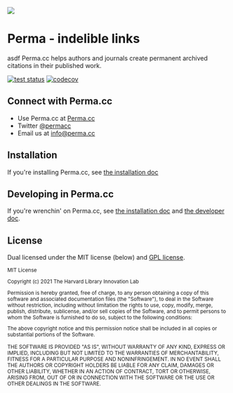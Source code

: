 ![](https://raw.githubusercontent.com/harvard-lil/perma/develop/perma_web/static/img/watermark.png)

Perma - indelible links
=====
asdf
Perma.cc helps authors and journals create permanent archived citations in their published work.

[![test status](https://github.com/harvard-lil/perma/actions/workflows/tests.yml/badge.svg)](https://github.com/harvard-lil/capstone/actions)
[![codecov](https://codecov.io/gh/harvard-lil/perma/branch/develop/graph/badge.svg?token=PmUtgx6QFh)](https://codecov.io/gh/harvard-lil/perma)

## Connect with Perma.cc

- Use Perma.cc at [Perma.cc](https://perma.cc)
- Twitter [@permacc](https://twitter.com/permacc)
- Email us at [info@perma.cc](mailto:info@perma.cc)

## Installation

If you're installing Perma.cc, see [the installation doc](https://github.com/harvard-lil/perma/blob/develop/install.md)

## Developing in Perma.cc

If you're wrenchin' on Perma.cc, see [the installation doc](https://github.com/harvard-lil/perma/blob/develop/install.md) and [the developer doc](https://github.com/harvard-lil/perma/blob/develop/developer.md).

## License

Dual licensed under the MIT license (below) and [GPL license](http://www.gnu.org/licenses/gpl-3.0.html).

<small>
MIT License

Copyright (c) 2021 The Harvard Library Innovation Lab

Permission is hereby granted, free of charge, to any person obtaining a copy of this software and associated documentation files (the "Software"), to deal in the Software without restriction, including without limitation the rights to use, copy, modify, merge, publish, distribute, sublicense, and/or sell copies of the Software, and to permit persons to whom the Software is furnished to do so, subject to the following conditions:

The above copyright notice and this permission notice shall be included in all copies or substantial portions of the Software.

THE SOFTWARE IS PROVIDED "AS IS", WITHOUT WARRANTY OF ANY KIND, EXPRESS OR IMPLIED, INCLUDING BUT NOT LIMITED TO THE WARRANTIES OF MERCHANTABILITY, FITNESS FOR A PARTICULAR PURPOSE AND NONINFRINGEMENT. IN NO EVENT SHALL THE AUTHORS OR COPYRIGHT HOLDERS BE LIABLE FOR ANY CLAIM, DAMAGES OR OTHER LIABILITY, WHETHER IN AN ACTION OF CONTRACT, TORT OR OTHERWISE, ARISING FROM, OUT OF OR IN CONNECTION WITH THE SOFTWARE OR THE USE OR OTHER DEALINGS IN THE SOFTWARE.
</small>
